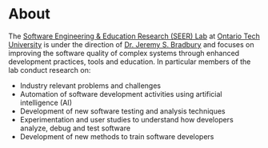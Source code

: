 # About

The [Software Engineering & Education Research (SEER) Lab](https://www.seerlab.ca) at [Ontario Tech University](https://www.ontariotechu.ca/) is under the direction of [Dr. Jeremy S. Bradbury](http://www.jeremybradbury.ca) and focuses on improving the software quality of complex systems through enhanced development practices, tools and education. In particular members of the lab conduct research on:

- Industry relevant problems and challenges
- Automation of software development activities using artificial intelligence (AI)
- Development of new software testing and analysis techniques
- Experimentation and user studies to understand how developers analyze, debug and test software
- Development of new methods to train software developers

<!--

**Here are some ideas to get you started:**

🙋‍♀️ A short introduction - what is your organization all about?
🌈 Contribution guidelines - how can the community get involved?
👩‍💻 Useful resources - where can the community find your docs? Is there anything else the community should know?
🍿 Fun facts - what does your team eat for breakfast?
🧙 Remember, you can do mighty things with the power of [Markdown](https://docs.github.com/github/writing-on-github/getting-started-with-writing-and-formatting-on-github/basic-writing-and-formatting-syntax)
-->
